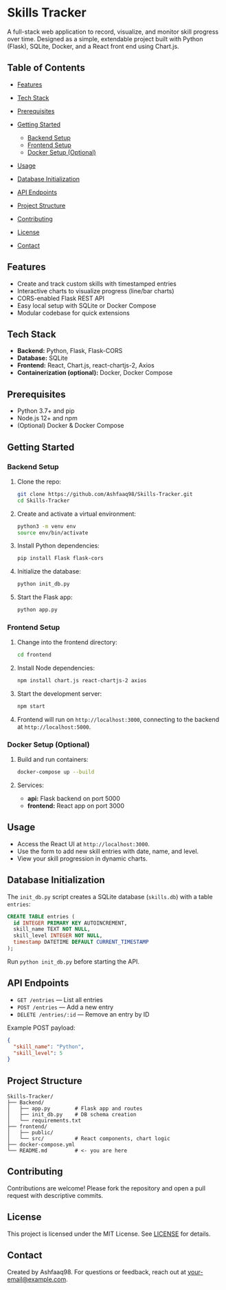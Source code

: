 # Skills Tracker

A full-stack web application to record, visualize, and monitor skill progress over time. Designed as a simple, extendable project built with Python (Flask), SQLite, Docker, and a React front end using Chart.js.

## Table of Contents

* [Features](#features)
* [Tech Stack](#tech-stack)
* [Prerequisites](#prerequisites)
* [Getting Started](#getting-started)

  * [Backend Setup](#backend-setup)
  * [Frontend Setup](#frontend-setup)
  * [Docker Setup (Optional)](#docker-setup-optional)
* [Usage](#usage)
* [Database Initialization](#database-initialization)
* [API Endpoints](#api-endpoints)
* [Project Structure](#project-structure)
* [Contributing](#contributing)
* [License](#license)
* [Contact](#contact)

## Features

* Create and track custom skills with timestamped entries
* Interactive charts to visualize progress (line/bar charts)
* CORS-enabled Flask REST API
* Easy local setup with SQLite or Docker Compose
* Modular codebase for quick extensions

## Tech Stack

* **Backend:** Python, Flask, Flask-CORS
* **Database:** SQLite
* **Frontend:** React, Chart.js, react-chartjs-2, Axios
* **Containerization (optional):** Docker, Docker Compose

## Prerequisites

* Python 3.7+ and pip
* Node.js 12+ and npm
* (Optional) Docker & Docker Compose

## Getting Started

### Backend Setup

1. Clone the repo:

   ```bash
   git clone https://github.com/Ashfaaq98/Skills-Tracker.git
   cd Skills-Tracker
   ```
2. Create and activate a virtual environment:

   ```bash
   python3 -m venv env
   source env/bin/activate
   ```
3. Install Python dependencies:

   ```bash
   pip install Flask flask-cors
   ```
4. Initialize the database:

   ```bash
   python init_db.py
   ```
5. Start the Flask app:

   ```bash
   python app.py
   ```

### Frontend Setup

1. Change into the frontend directory:

   ```bash
   cd frontend
   ```
2. Install Node dependencies:

   ```bash
   npm install chart.js react-chartjs-2 axios
   ```
3. Start the development server:

   ```bash
   npm start
   ```
4. Frontend will run on `http://localhost:3000`, connecting to the backend at `http://localhost:5000`.

### Docker Setup (Optional)

1. Build and run containers:

   ```bash
   docker-compose up --build
   ```
2. Services:

   * **api:** Flask backend on port 5000
   * **frontend:** React app on port 3000

## Usage

* Access the React UI at `http://localhost:3000`.
* Use the form to add new skill entries with date, name, and level.
* View your skill progression in dynamic charts.

## Database Initialization

The `init_db.py` script creates a SQLite database (`skills.db`) with a table `entries`:

```sql
CREATE TABLE entries (
  id INTEGER PRIMARY KEY AUTOINCREMENT,
  skill_name TEXT NOT NULL,
  skill_level INTEGER NOT NULL,
  timestamp DATETIME DEFAULT CURRENT_TIMESTAMP
);
```

Run `python init_db.py` before starting the API.

## API Endpoints

* `GET /entries` — List all entries
* `POST /entries` — Add a new entry
* `DELETE /entries/:id` — Remove an entry by ID

Example POST payload:

```json
{
  "skill_name": "Python",
  "skill_level": 5
}
```

## Project Structure

```
Skills-Tracker/
├── Backend/
│   ├── app.py        # Flask app and routes
│   ├── init_db.py    # DB schema creation
│   └── requirements.txt
├── frontend/
│   ├── public/
│   └── src/          # React components, chart logic
├── docker-compose.yml
└── README.md         # <- you are here
```

## Contributing

Contributions are welcome! Please fork the repository and open a pull request with descriptive commits.

## License

This project is licensed under the MIT License. See [LICENSE](LICENSE) for details.

## Contact

Created by Ashfaaq98. For questions or feedback, reach out at [your-email@example.com](mailto:your-email@example.com).
